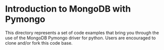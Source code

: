 # Introduction to MongoDB with Pymongo

This directory represents a set of code examples that bring you through the use
of the MongoDB Pymongo driver for python. Users are encouraged to clone and/or fork this code base.
